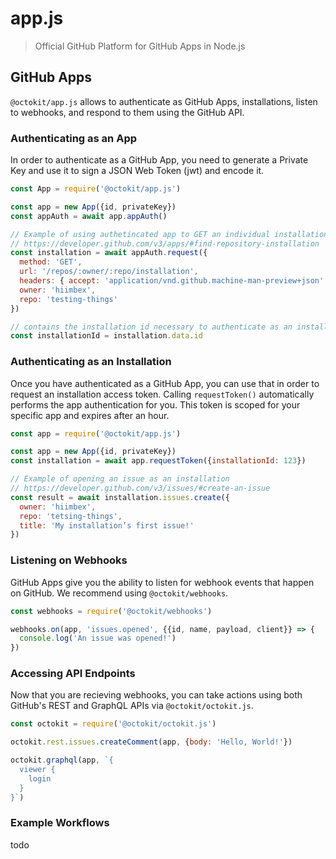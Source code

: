 # app.js

> Official GitHub Platform for GitHub Apps in Node.js

## GitHub Apps

`@octokit/app.js` allows to authenticate as GitHub Apps, installations, listen
to webhooks, and respond to them using the GitHub API.

### Authenticating as an App

In order to authenticate as a GitHub App, you need to generate a Private Key
and use it to sign a JSON Web Token (jwt) and encode it. 

```js
const App = require('@octokit/app.js')

const app = new App({id, privateKey})
const appAuth = await app.appAuth()

// Example of using authetincated app to GET an individual installation
// https://developer.github.com/v3/apps/#find-repository-installation
const installation = await appAuth.request({
  method: 'GET',
  url: '/repos/:owner/:repo/installation',
  headers: { accept: 'application/vnd.github.machine-man-preview+json' },
  owner: 'hiimbex',
  repo: 'testing-things'
})

// contains the installation id necessary to authenticate as an installation
const installationId = installation.data.id
```

### Authenticating as an Installation

Once you have authenticated as a GitHub App, you can use that
in order to request an installation access token. Calling `requestToken()`
automatically performs the app authentication for you. This token is scoped for
your specific app and expires after an hour. 

```js
const app = require('@octokit/app.js')

const app = new App({id, privateKey})
const installation = await app.requestToken({installationId: 123})

// Example of opening an issue as an installation
// https://developer.github.com/v3/issues/#create-an-issue
const result = await installation.issues.create({
  owner: 'hiimbex',
  repo: 'tetsing-things',
  title: 'My installation’s first issue!'
})
```

### Listening on Webhooks

GitHub Apps give you the ability to listen for webhook events that happen on
GitHub. We recommend using `@octokit/webhooks`.

```js
const webhooks = require('@octokit/webhooks')

webhooks.on(app, 'issues.opened', {{id, name, payload, client}} => {
  console.log('An issue was opened!')
})
```

### Accessing API Endpoints

Now that you are recieving webhooks, you can take actions using both GitHub's
REST and GraphQL APIs via `@octokit/octokit.js`.

```js
const octokit = require('@octokit/octokit.js')

octokit.rest.issues.createComment(app, {body: 'Hello, World!'})

octokit.graphql(app, `{
  viewer {
    login
  }
}`)
```

### Example Workflows

todo
